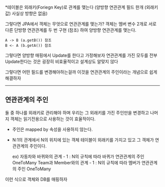 

*테이블은 외래키(Foriegn Key)로 관계를 맺는다
(양방향 연관관계 필드 한개 (외래키 값) 사실상 방향은 없음)


그렇다면 JPA에서 객체는 무엇으로 연관관계를 맺는가?
객체는 멤버 변수 2개로 서로 다른 단방향 연관관계를 두 번 구현 (참조) 하여 양방향 연관관계를 맺는다.
```
A -> B (a.getB()) 참조
B <- A (b.getA()) 참조
```

그렇다면  양방향 매핑에서 Update를 한다고 가정해보자
연관관계를 가진 모두를 전부 Update한다는 것은 굉장히 비효율적이고 설계상도 알맞지 않다

그렇다면 어떤 필드를 변경해야하는걸까 이것을 연관관계의 주인이라는 개념으로 쉽게 해결하자

---


## 연관관계의 주인

둘 중 하나를 외래키로 관리해야 하며 우리는 그 외래키를 가진 주인만을 변경하고
나머지 객체는 읽기전용으로 사용하는 것이 효율적이다.

- 주인은 mapped by 속성을 사용하지 않는다.
- N:1의 관계에서 N의 위치에 있는 객체 테이블이 외래키를 가지고 있고 그 객체가 연관관계의 주인이다.

	ex) 자동차와 바퀴와의 관계 - 1 : N의 규칙에 따라 바퀴가 연관관계의 주인 OneToMany
	   Team과 Member와의 관계 - 1 : N의 규칙에 따라 멤버가 연관관계의 주인 OneToMany

이런 식으로 객체와 DB를 매핑하자

